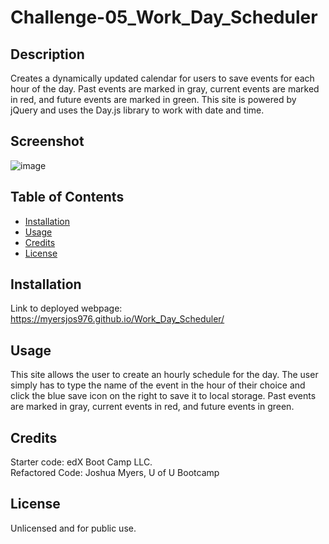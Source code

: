 # Challenge-05_Work_Day_Scheduler

## Description
Creates a dynamically updated calendar for users to save events for each hour of the day. Past events are marked in gray, current events are marked in red, and future events are marked in green. This site is powered by jQuery and uses the Day.js library to work with date and time.

## Screenshot
![image](https://user-images.githubusercontent.com/122832005/228052552-402e02ee-cf74-4a0e-b3fc-bc4596471e2f.png)


## Table of Contents
- [Installation](#installation)
- [Usage](#usage)
- [Credits](#credits)
- [License](#license)

## Installation
Link to deployed webpage: https://myersjos976.github.io/Work_Day_Scheduler/

## Usage
This site allows the user to create an hourly schedule for the day. The user simply has to type the name of the event in the hour of their choice and click the blue save icon on the right to save it to local storage. Past events are marked in gray, current events in red, and future events in green.

## Credits
Starter code: edX Boot Camp LLC.  
Refactored Code: Joshua Myers, U of U Bootcamp

## License
Unlicensed and for public use.
